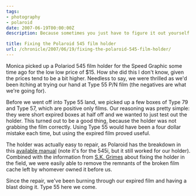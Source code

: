 ```yaml
---
tags:
- photography
- polaroid
date: 2007-06-19T00:00:00Z
description: Because sometimes you just have to figure it out yourself.

title: Fixing the Polaroid 545 film holder
url: /chronicle/2007/06/19/fixing-the-polaroid-545-film-holder/
---
```


Monica picked up a Polariod 545 film holder for the Speed Graphic some time ago for the low low price of $15.  How she did this I don't know, given the prices tend to be a bit higher.  Needless to say, we were thrilled as we'd been itching at trying our hand at Type 55 P/N film (the negatives are what we're going for).


Before we went off into Type 55 land, we picked up a few boxes of Type 79 and Type 57, which are positive only films.  Our reasoning was pretty simple: they were short expired boxes at half off and we wanted to just test out the holder.  This turned out to be a good thing, because the holder was not grabbing the film correctly.  Using Type 55 would have been a four dollar mistake each time, but using the expired film proved useful.


The holder was actually easy to repair, as Polaroid has the breakdown in this <a href="http://www.polaroid.com/service/userguides/photographic/545i_ug.pdf">available manual</a> (note it's for the 545i, but it still worked for our holder).  Combined with the information from <a href="http://www.skgrimes.com/about/545/index.htm">S.K. Grimes</a> about fixing the holder in the field, we were easily able to remove the remnants of the broken film cache left by whomever owned it before us.


Since the repair, we've been burning through our expired film and having a blast doing it.  Type 55 here we come.

